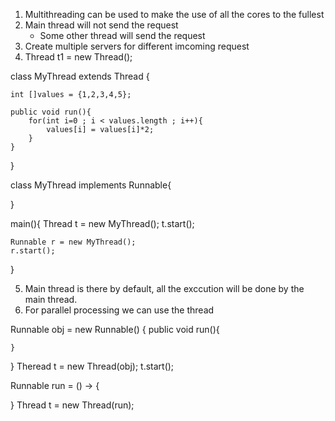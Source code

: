1) Multithreading can be used to make the use of all the cores to the fullest
2) Main thread will not send the request
    - Some other thread will send the request
3) Create multiple servers for different imcoming request
4) Thread t1 = new Thread();

<!-- Code Below for how to implement the thread-->

class MyThread extends Thread {
    
    int []values = {1,2,3,4,5};

    public void run(){
        for(int i=0 ; i < values.length ; i++){
            values[i] = values[i]*2;
        }
    }

}

class MyThread implements Runnable{

}

main(){
    Thread t = new MyThread();
    t.start();

    Runnable r = new MyThread();
    r.start();
}


5) Main thread is there by default, all the exccution will be done by the main thread.
6) For parallel processing we can use the thread 

Runnable obj = new Runnable() {
    public void run(){

    }
}
Theread t = new Thread(obj);
t.start();


Runnable run = () -> {

}
Thread t = new Thread(run);